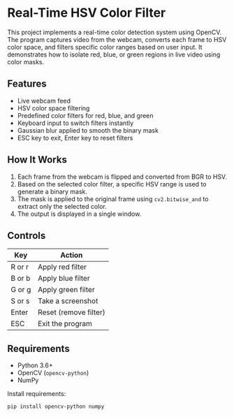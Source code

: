 # Real-Time HSV Color Filter

This project implements a real-time color detection system using OpenCV. The program captures video from the webcam, converts each frame to HSV color space, and filters specific color ranges based on user input. It demonstrates how to isolate red, blue, or green regions in live video using color masks.

## Features

- Live webcam feed
- HSV color space filtering
- Predefined color filters for red, blue, and green
- Keyboard input to switch filters instantly
- Gaussian blur applied to smooth the binary mask
- ESC key to exit, Enter key to reset filters

## How It Works

1. Each frame from the webcam is flipped and converted from BGR to HSV.
2. Based on the selected color filter, a specific HSV range is used to generate a binary mask.
3. The mask is applied to the original frame using `cv2.bitwise_and` to extract only the selected color.
4. The output is displayed in a single window.

## Controls

| Key      | Action             |
|----------|--------------------|
| R or r   | Apply red filter   |
| B or b   | Apply blue filter  |
| G or g   | Apply green filter |
| S or s    | Take a screenshot |
| Enter    | Reset (remove filter) |
| ESC      | Exit the program   |

## Requirements

- Python 3.6+
- OpenCV (`opencv-python`)
- NumPy

Install requirements:
```bash
pip install opencv-python numpy
